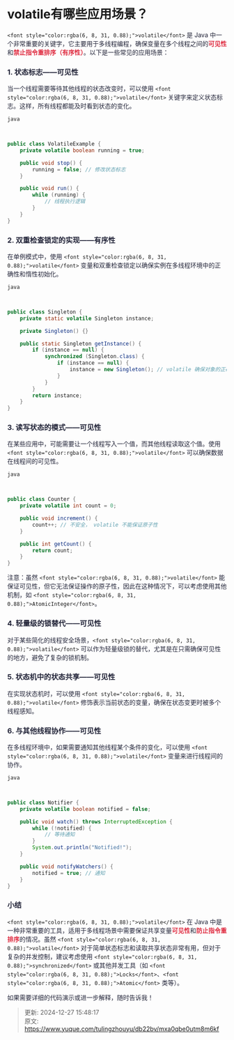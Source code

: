 # volatile有哪些应用场景？

`<font style="color:rgba(6, 8, 31, 0.88);">volatile</font>`<font style="color:rgba(6, 8, 31, 0.88);"> 是 Java 中一个非常重要的关键字，它主要用于多线程编程，确保变量在多个线程之间的</font>**<font style="color:#DF2A3F;">可见性</font>**<font style="color:rgba(6, 8, 31, 0.88);">和</font>**<font style="color:#DF2A3F;">禁止指令重排序（有序性）</font>**<font style="color:rgba(6, 8, 31, 0.88);">。以下是一些常见的应用场景：</font>

### <font style="color:rgba(6, 8, 31, 0.88);">1. 状态标志——可见性</font>
<font style="color:rgba(6, 8, 31, 0.88);">当一个线程需要等待其他线程的状态改变时，可以使用</font><font style="color:rgba(6, 8, 31, 0.88);"> </font>`<font style="color:rgba(6, 8, 31, 0.88);">volatile</font>`<font style="color:rgba(6, 8, 31, 0.88);"> </font><font style="color:rgba(6, 8, 31, 0.88);">关键字来定义状态标志。这样，所有线程都能及时看到状态的变化。</font>

```java
java



public class VolatileExample {  
    private volatile boolean running = true;  

    public void stop() {  
        running = false; // 修改状态标志  
    }  

    public void run() {  
        while (running) {  
            // 线程执行逻辑  
        }  
    }  
}
```

### <font style="color:rgba(6, 8, 31, 0.88);">2. 双重检查锁定的实现——有序性</font>
<font style="color:rgba(6, 8, 31, 0.88);">在单例模式中，使用</font><font style="color:rgba(6, 8, 31, 0.88);"> </font>`<font style="color:rgba(6, 8, 31, 0.88);">volatile</font>`<font style="color:rgba(6, 8, 31, 0.88);"> </font><font style="color:rgba(6, 8, 31, 0.88);">变量和双重检查锁定以确保实例在多线程环境中的正确性和惰性初始化。</font>

```java
java



public class Singleton {  
    private static volatile Singleton instance;  

    private Singleton() {}  

    public static Singleton getInstance() {  
        if (instance == null) {  
            synchronized (Singleton.class) {  
                if (instance == null) {  
                    instance = new Singleton(); // volatile 确保对象的正确构造  
                }  
            }  
        }  
        return instance;  
    }  
}
```

### <font style="color:rgba(6, 8, 31, 0.88);">3. 读写状态的模式——可见性</font>
<font style="color:rgba(6, 8, 31, 0.88);">在某些应用中，可能需要让一个线程写入一个值，而其他线程读取这个值。使用</font><font style="color:rgba(6, 8, 31, 0.88);"> </font>`<font style="color:rgba(6, 8, 31, 0.88);">volatile</font>`<font style="color:rgba(6, 8, 31, 0.88);"> </font><font style="color:rgba(6, 8, 31, 0.88);">可以确保数据在线程间的可见性。</font>

```java
java



public class Counter {  
    private volatile int count = 0;  

    public void increment() {  
        count++; // 不安全， volatile 不能保证原子性  
    }  

    public int getCount() {  
        return count;  
    }  
}
```

<font style="color:rgba(6, 8, 31, 0.88);">注意：虽然</font><font style="color:rgba(6, 8, 31, 0.88);"> </font>`<font style="color:rgba(6, 8, 31, 0.88);">volatile</font>`<font style="color:rgba(6, 8, 31, 0.88);"> </font><font style="color:rgba(6, 8, 31, 0.88);">能保证可见性，但它无法保证操作的原子性，因此在这种情况下，可以考虑使用其他机制，如</font><font style="color:rgba(6, 8, 31, 0.88);"> </font>`<font style="color:rgba(6, 8, 31, 0.88);">AtomicInteger</font>`<font style="color:rgba(6, 8, 31, 0.88);">。</font>

### <font style="color:rgba(6, 8, 31, 0.88);">4. 轻量级的锁替代——可见性</font>
<font style="color:rgba(6, 8, 31, 0.88);">对于某些简化的线程安全场景，</font>`<font style="color:rgba(6, 8, 31, 0.88);">volatile</font>`<font style="color:rgba(6, 8, 31, 0.88);"> </font><font style="color:rgba(6, 8, 31, 0.88);">可以作为轻量级锁的替代，尤其是在只需确保可见性的地方，避免了复杂的锁机制。</font>

### <font style="color:rgba(6, 8, 31, 0.88);">5. 状态机中的状态共享——可见性</font>
<font style="color:rgba(6, 8, 31, 0.88);">在实现状态机时，可以使用</font><font style="color:rgba(6, 8, 31, 0.88);"> </font>`<font style="color:rgba(6, 8, 31, 0.88);">volatile</font>`<font style="color:rgba(6, 8, 31, 0.88);"> </font><font style="color:rgba(6, 8, 31, 0.88);">修饰表示当前状态的变量，确保在状态变更时被多个线程感知。</font>

### <font style="color:rgba(6, 8, 31, 0.88);">6. 与其他线程协作——可见性</font>
<font style="color:rgba(6, 8, 31, 0.88);">在多线程环境中，如果需要通知其他线程某个条件的变化，可以使用</font><font style="color:rgba(6, 8, 31, 0.88);"> </font>`<font style="color:rgba(6, 8, 31, 0.88);">volatile</font>`<font style="color:rgba(6, 8, 31, 0.88);"> </font><font style="color:rgba(6, 8, 31, 0.88);">变量来进行线程间的协作。</font>

```java
java



public class Notifier {  
    private volatile boolean notified = false;  

    public void watch() throws InterruptedException {  
        while (!notified) {  
            // 等待通知  
        }  
        System.out.println("Notified!");  
    }  

    public void notifyWatchers() {  
        notified = true; // 通知  
    }  
}
```

### <font style="color:rgba(6, 8, 31, 0.88);">小结</font>
`<font style="color:rgba(6, 8, 31, 0.88);">volatile</font>`<font style="color:rgba(6, 8, 31, 0.88);"> 在 Java 中是一种非常重要的工具，适用于多线程场景中需要保证共享变量</font>**<font style="color:#DF2A3F;">可见性</font>**<font style="color:rgba(6, 8, 31, 0.88);">和</font>**<font style="color:#DF2A3F;">防止指令重排序</font>**<font style="color:rgba(6, 8, 31, 0.88);">的情况。虽然 </font>`<font style="color:rgba(6, 8, 31, 0.88);">volatile</font>`<font style="color:rgba(6, 8, 31, 0.88);"> 对于简单状态标志和读取共享状态非常有用，但对于复杂的并发控制，建议考虑使用 </font>`<font style="color:rgba(6, 8, 31, 0.88);">synchronized</font>`<font style="color:rgba(6, 8, 31, 0.88);"> 或其他并发工具（如 </font>`<font style="color:rgba(6, 8, 31, 0.88);">Locks</font>`<font style="color:rgba(6, 8, 31, 0.88);">、</font>`<font style="color:rgba(6, 8, 31, 0.88);">Atomic</font>`<font style="color:rgba(6, 8, 31, 0.88);"> 类等）。</font>

<font style="color:rgba(6, 8, 31, 0.88);">如果需要详细的代码演示或进一步解释，随时告诉我！</font>



> 更新: 2024-12-27 15:48:17  
> 原文: <https://www.yuque.com/tulingzhouyu/db22bv/mxa0qbe0utm8m6kf>